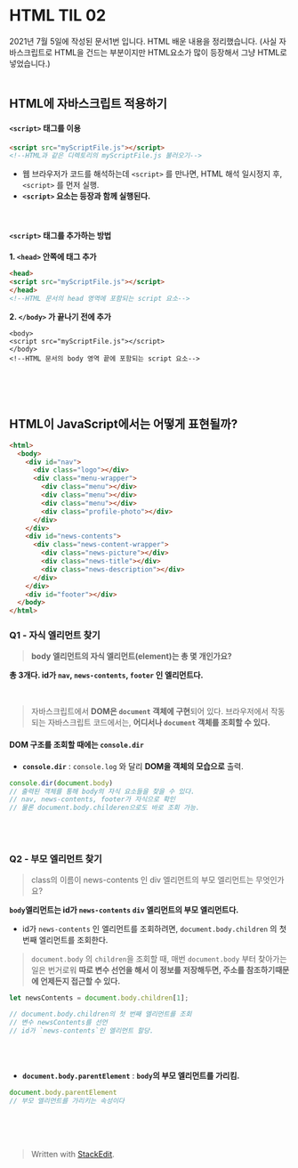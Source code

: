 ﻿# HTML TIL 02

2021년 7월 5일에 작성된 문서1번 입니다.
HTML 배운 내용을 정리했습니다.
(사실 자바스크립트로 HTML을 건드는 부분이지만 HTML요소가 많이 등장해서 그냥 HTML로 넣었습니다.)
<br><br>
## HTML에 자바스크립트 적용하기

#### `<script>` 태그를 이용

```html
<script src="myScriptFile.js"></script>
<!--HTML과 같은 디렉토리의 myScriptFile.js 불러오기-->
```

* 웹 브라우저가 코드를 해석하는데 `<script>` 를 만나면, HTML 해석 일시정지 후, `<script>` 를 먼저 실행. 
* **`<script>` 요소는 등장과 함께 실행된다.**

<br>

#### `<script>` 태그를 추가하는 방법
**1. `<head>` 안쪽에 태그 추가**
```html
<head>
<script src="myScriptFile.js"></script>
</head>
<!--HTML 문서의 head 영역에 포함되는 script 요소-->
```
**2.  `</body>` 가 끝나기 전에 추가** 
```
<body>
<script src="myScriptFile.js"></script>
</body>
<!--HTML 문서의 body 영역 끝에 포함되는 script 요소-->
```

<br><br><br>

## HTML이 JavaScript에서는 어떻게 표현될까?

```html
<html>
  <body>
    <div id="nav">
      <div class="logo"></div>
      <div class="menu-wrapper">
        <div class="menu"></div>
        <div class="menu"></div>
        <div class="menu"></div>
        <div class="profile-photo"></div>
      </div>
    </div>
    <div id="news-contents">
      <div class="news-content-wrapper">
        <div class="news-picture"></div>
        <div class="news-title"></div>
        <div class="news-description"></div>
      </div>
    </div>
    <div id="footer"></div>
  </body>
</html>
```
### Q1 - 자식 엘리먼트 찾기
> **body 엘리먼트의 자식 엘리먼트(element)는 총 몇 개인가요?**

**총 3개다. id가 `nav`, `news-contents`, `footer` 인 엘리먼트다.**

<br>

>자바스크립트에서 **DOM은 `document` 객체에 구현**되어 있다. 
브라우저에서 작동되는 자바스크립트 코드에서는, **어디서나 `document` 객체를 조회할 수 있다.** 

#### DOM 구조를 조회할 때에는 `console.dir` 

* **`console.dir`** : `console.log` 와 달리 **DOM을 객체의 모습으로** 출력. 

```javascript
console.dir(document.body)
// 출력된 객체를 통해 body의 자식 요소들을 찾을 수 있다.
// nav, news-contents, footer가 자식으로 확인
// 물론 document.body.childeren으로도 바로 조회 가능.
```
<br><br>
### Q2 - 부모 엘리먼트 찾기

> class의 이름이 news-contents 인 div 엘리먼트의 부모 엘리먼트는 무엇인가요?

**`body`엘리먼트는 id가 `news-contents` `div` 엘리먼트의 부모 엘리먼트다.** 


* id가 `news-contents` 인 엘리먼트를 조회하려면, `document.body.children` 의 첫 번째 엘리먼트를 조회한다.

>`document.body` 의 `children`을 조회할 때, 매번 `document.body` 부터 찾아가는 일은 번거로워 **따로 변수 선언을 해서 이 정보를 저장해두면, 주소를 참조하기때문에 언제든지 접근할 수 있다.** 

```javascript
let newsContents = document.body.children[1];

// document.body.children의 첫 번째 엘리먼트를 조회
// 변수 newsContents를 선언 
// id가 `news-contents`인 엘리먼트 할당.
```

<br><br>

* **`document.body.parentElement`** : **`body`의 부모 엘리먼트를 가리킴.**

```javascript
document.body.parentElement
// 부모 엘리먼트를 가리키는 속성이다
```




<br><br><br>

> Written with [StackEdit](https://stackedit.io/).
